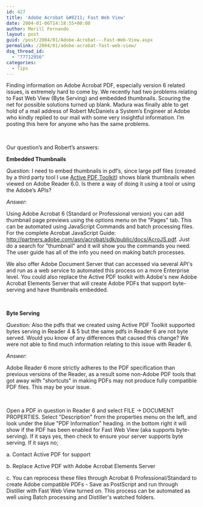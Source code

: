 ```yaml
---
id: 427
title: 'Adobe Acrobat &#8211; Fast Web View'
date: 2004-01-06T14:18:55+00:00
author: Merill Fernando
layout: post
guid: /post/2004/01/Adobe-Acrobat---Fast-Web-View.aspx
permalink: /2004/01/adobe-acrobat-fast-web-view/
dsq_thread_id:
  - "77712956"
categories:
  - Tips
---
```

<body xmlns="http://www.w3.org/1999/xhtml">
    <div class="Section1">
        <p class="MsoNormal">
            Finding information on Adobe Acrobat PDF, especially version 6 related issues, is
            extremely hard to come by. We recently had two problems relating to Fast Web View
            (Byte Serving) and embedded thumbnails. Scouring the net for possible solutions turned
            up blank. Madura was finally able to get hold of a mail address of Robert McDaniels
            a System&rsquo;s Engineer at Adobe who kindly replied to our mail with some very insightful
            information. I&rsquo;m posting this here for anyone who has the same problems.
        </p>
        <p class="MsoNormal">
            &#160;
        </p>
        <p class="MsoNormal">
            Our question&rsquo;s and Robert&rsquo;s answers:
        </p>
        <p class="MsoNormal">
            <b><span style=';font-weight:bold'>Embedded Thumbnails</span></b>
        </p>
        <p class="MsoNormal">
            <i><span style=';font-style:italic'>Question:</span></i> I need to embed thumbnails
            in pdf&rsquo;s, since large pdf files (created by a third party tool I use <a href="http://www.activepdf.com/">Active
            PDF Toolkit</a>) shows blank thumbnails when viewed on Adobe Reader 6.0. Is there
            a way of doing it using a tool or using the Adobe&rsquo;s APIs?
        </p>
        <p class="MsoNormal">
            <i><span style=';font-style:italic'>Answer:</span></i>
        </p>
        <p class="MsoNormal">
            Using Adobe Acrobat 6 (Standard or Professional version) you can add thumbnail page
            previews using the options menu on the "Pages" tab. This can be automated using JavaScript
            Commands and batch processing files. For the complete Acrobat JavaScript Guide: <a href="http://partners.adobe.com/asn/acrobat/sdk/public/docs/AcroJS.pdf">http://partners.adobe.com/asn/acrobat/sdk/public/docs/AcroJS.pdf</a>.
            Just do a search for "thumbnail" and it will show you the commands you need. The user
            guide has all of the info you need on making batch processes.
        </p>
        <p class="MsoNormal">
            We also offer Adobe Document Server that can accessed via several API's and run as
            a web service to automated this process on a more Enterprise level. You could also
            replace the Active PDF toolkit with Adobe's new Adobe Acrobat Elements Server that
            will create Adobe PDFs that support byte-serving and have thumbnails embedded.
        </p>
        <p class="MsoNormal">
            &#160;
        </p>
        <p class="MsoNormal">
            <b><span style=';font-weight:bold'>Byte Serving</span></b>
        </p>
        <p class="MsoNormal">
            <i><span style=';font-style:italic'>Question:</span></i> Also the pdfs that we created
            using Active PDF Toolkit supported bytes serving in Reader 4 &amp; 5 but the same
            pdfs in Reader 6 are not byte served. Would you know of any differences that caused
            this change? We were not able to find much information relating to this issue with
            Reader 6.
        </p>
        <p class="MsoNormal">
            <i><span style=';font-style:italic'>Answer:</span></i>
        </p>
        <p class="MsoNormal">
            Adobe Reader 6 more strictly adheres to the PDF specification than previous versions
            of the Reader, as a result some non-Adobe PDF tools that got away with "shortcuts"
            in making PDFs may not produce fully compatible PDF files. This may be your issue.
        </p>
        <p class="MsoNormal">
            &#160;
        </p>
        <p class="MsoNormal">
            Open a PDF in question in Reader 6 and select FILE -&gt; DOCUMENT PROPERTIES. Select
            "Description" from the properties menu on the left, and look under the blue "PDF Information"
            heading. in the bottom right it will show if the PDF has been enabled for Fast Web
            View (aka supports byte-serving). If it says yes, then check to ensure your server
            supports byte serving. If it says no;
        </p>
        <p class="MsoNormal">
            a. Contact Active PDF for support
        </p>
        <p class="MsoNormal">
            b. Replace Active PDF with Adobe Acrobat Elements Server
        </p>
        <p class="MsoNormal">
            c. You can reprocess these files through Acrobat 6 Professional/Standard to create
            Adobe compatible PDFs - Save as PostScript and run through Distiller with Fast Web
            View turned on. This process can be automated as well using Batch processing and Distiller's
            watched folders.
        </p>
    </div>
</body>